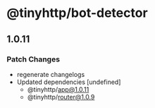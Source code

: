 # @tinyhttp/bot-detector

## 1.0.11
### Patch Changes

- regenerate changelogs
- Updated dependencies [undefined]
  - @tinyhttp/app@1.0.11
  - @tinyhttp/router@1.0.9

